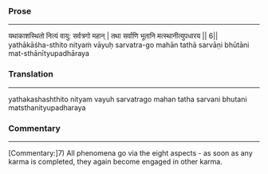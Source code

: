 ### Prose 
 --- 
यथाकाशस्थितो नित्यं वायु: सर्वत्रगो महान् |
तथा सर्वाणि भूतानि मत्स्थानीत्युपधारय || 6||
yathākāśha-sthito nityaṁ vāyuḥ sarvatra-go mahān
tathā sarvāṇi bhūtāni mat-sthānītyupadhāraya

### Translation 
 --- 
yathakashashthito nityam vayuh sarvatrago mahan tatha sarvani bhutani matsthanityupadharaya

### Commentary 
 --- 
[Commentary:]7) All phenomena go via the eight aspects - as soon as any karma is completed, they again become engaged in other karma.